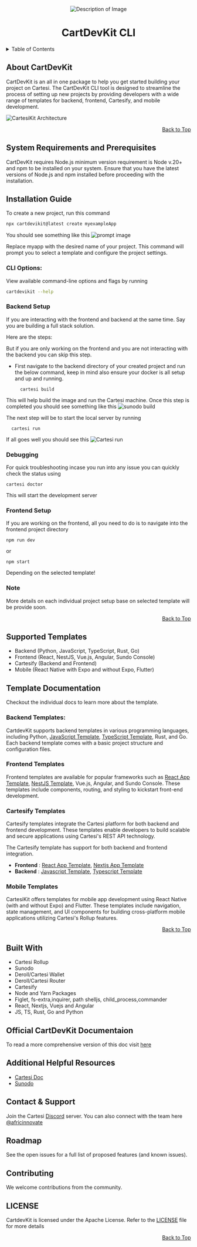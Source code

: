 <p align="center">
  <img src="images/kit-icon.png" alt="Description of Image">
</p>
<h1 align="center" id="cartdevkit-cli">CartDevKit CLI</h1>

<details>
  <summary>Table of Contents</summary>

- [About CartDevKit](#about-cartdevkit)
- [System Requirements and Prerequisites](#system-requirements-and-prerequisites)
- [Installation Guide](#installation-guide)
  - [CLI Options:](#cli-options)
  - [Backend Setup](#backend-setup)
  - [Debugging](#debugging)
  - [Frontend Setup](#frontend-setup)
  - [Note](#note)
- [Supported Templates](#supported-templates)
- [Template Documentation](#template-documentation)
  - [Backend Templates:](#backend-templates)
  - [Frontend Templates](#frontend-templates)
  - [Cartesify Templates](#cartesify-templates)
  - [Mobile Templates](#mobile-templates)
- [Built With](#built-with)
- [Official CartDevKit Documentaion](#official-cartdevkit-documentaion)
- [Additional Helpful Resources](#additional-helpful-resources)
- [Contact \& Support](#contact--support)
- [Roadmap](#roadmap)
- [Contributing](#contributing)
- [LICENSE](#license)

</details>

## About CartDevKit
CartDevKit is an all in one package to help you get started building your project on Cartesi. The CartDevKit CLI tool is designed to streamline the process of setting up new projects by providing developers with a wide range of templates for backend, frontend, Cartesify, and mobile development.

![CartesiKit Architecture](images/architecture.png)

<div align="right">
    <a href="#cartdevkit-cli">Back to Top</a>
</div>

## System Requirements and Prerequisites
CartDevKit requires Node.js minimum version requirement is Node v.20+ and npm to be installed on your system. Ensure that you have the latest versions of Node.js and npm installed before proceeding with the installation.

## Installation Guide

To create a new project, run this command

```bash 
npx cartdevikit@latest create myexampleApp
```
You should see something like this
![prompt image](images/prompt-ui.png)

Replace myapp with the desired name of your project. This command will prompt you to select a template and configure the project settings.

### CLI Options: 
View available command-line options and flags by running  

```bash
cartdevikit --help
```` 

### Backend Setup
If you are interacting with the frontend and backend at the same time. Say you are building a full stack solution. 

Here are the steps:

But if you are only working on the frontend and you are not interacting with the backend you can skip this step.

- First navigate to the backend directory of your created project and run the below command, keep in mind also ensure your docker is all setup and up and running.
   
  ```shell
    cartesi build
  ```
This will help build the image and run the Cartesi machine. Once this step is completed you should see something like this
![sunodo build](images/build-output.png)

The next step will be to start the local server by running

```shell
  cartesi run
```
If all goes well you should see this
![Cartesi run](<Screenshot 2024-07-15 at 10.00.50 AM.png>)

### Debugging 
For quick troubleshooting incase you run into any issue you can quickly check the status using

```shell
cartesi doctor
```
This will start the development server

### Frontend Setup
If you are working on the frontend, all you need to do is to navigate into the frontend project directory

```shell
npm run dev 
```
or 

```shell
npm start 
```
Depending on the selected template!

### Note 
More details on each individual project setup base on selected template will be provide soon.

<div align="right">
    <a href="#cartdevkit-cli">Back to Top</a>
</div>

## Supported Templates
- Backend (Python, JavaScript, TypeScript, Rust, Go)
- Frontend (React, NestJS, Vue.js, Angular, Sundo Console)
- Cartesify (Backend and Frontend)
- Mobile (React Native with Expo and without Expo, Flutter)


## Template Documentation
Checkout the individual docs to learn more about the template.

### Backend Templates:

CartdevKit supports backend templates in various programming languages, including Python, [JavaScript Template](/apps/backend/js-template/README.md), [TypeScript Template](/apps/backend/ts-template/README.md), Rust, and Go. Each backend template comes with a basic project structure and configuration files. 


### Frontend Templates

Frontend templates are available for popular frameworks such as [React App Template](./apps/frontend/react-app/README.md), [NestJS Template](./apps/frontend/next-app/README.md), Vue.js, Angular, and Sundo Console. These templates include components, routing, and styling to kickstart front-end development.

### Cartesify Templates
Cartesify templates integrate the Cartesi platform for both backend and frontend development. These templates enable developers to build scalable and secure applications using Cartesi's REST API technology.

The Cartesify template has support for both backend and frontend integration.

- **Frontend** : [React App Template](/apps/cartesify/frontend/react-app/README.md), [Nextjs App Template](/apps/cartesify/frontend/next-app/README.md)
- **Backend** : [Javascript Template](/apps/cartesify/backend/js-template/README.md), [Typescript Template](/apps/backend/ts-template/README.md)

### Mobile Templates
CartesiKit offers templates for mobile app development using React Native (with and without Expo) and Flutter. These templates include navigation, state management, and UI components for building cross-platform mobile applications utilizing Cartesi's Rollup features.

<div align="right">
    <a href="#cartdevkit-cli">Back to Top</a>
</div>

## Built With
- Cartesi Rollup
- Sunodo
- Deroll/Cartesi Wallet
- Deroll/Cartesi Router
- Cartesify
- Node and Yarn Packages
- Figlet, fs-extra,inquirer, path
  shelljs, child_process,commander
- React, Nextjs, Vuejs and Angular
- JS, TS, Rust, Go and Python

## Official CartDevKit Documentaion
To read a more comprehensive version of this doc visit [here](https://africlab.gitbook.io/cartdevkit)

## Additional Helpful Resources
- [Cartesi Doc](https://docs.cartesi.io)
- [Sunodo](https://docs.sunodo.io/)

## Contact & Support
Join the Cartesi [Discord](https://discord.com/invite/pfXMwXDDfW) server. You can also connect with the team here [@africinnovate](https://twitter.com/africinnovate)

## Roadmap
See the open issues for a full list of proposed features (and known issues).


## Contributing
We welcome contributions from the community.

## LICENSE
CartdevKit is licensed under the Apache License. Refer to the [LICENSE](https://github.com/gconnect/cartdev-kit/blob/master/LICENSE) file for more details

<div align="right">
    <a href="#cartdevkit-cli">Back to Top</a>
</div>



